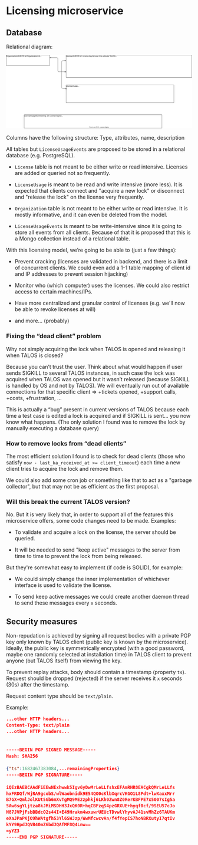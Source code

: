 # Licensing microservice

## Database

Relational diagram: 

![Relational diagram](licensing-relational.svg)


Columns have the following structure: Type, attributes, name, description

All tables but `LicenseUsageEvents` are proposed to be stored in a relational database (e.g. PostgreSQL).

- `License` table is not meant to be either write or read intensive. Licenses are added or queried not so frequently.

- `LicenseUsage` is meant to be read and write intensive (more less). It is expected that clients connect and "acquire a new lock" or disconnect and "release the lock" on the license very frequently.

- `Organization` table is not meant to be either write or read intensive. It is mostly informative, and it can even be deleted from the model.

- `LicenseUsageEvents` is meant to be write-intensive since it is going to store all events from all clients. Because of that it is proposed that this is a Mongo collection instead of a relational table.

With this licensing model, we’re going to be able to (just a few things):

- Prevent cracking (licenses are validated in backend, and there is a limit of concurrent clients. We could even add a 1-1 table mapping of client id and IP addresses to prevent session hijacking)

- Monitor who (which computer) uses the licenses. We could also restrict access to certain machines/IPs.

- Have more centralized and granular control of licenses (e.g. we'll now be able to revoke licenses at will)

- and more… (probably)

### Fixing the “dead client” problem

Why not simply acquiring the lock when TALOS is opened and releasing it when TALOS is closed?

Because you can’t trust the user. Think about what would happen if user sends SIGKILL to several TALOS instances, in such case the lock was acquired when TALOS was opened but it wasn’t released (because SIGKILL is handled by OS and not by TALOS). We will eventually run out of available connections for that specific client => +tickets opened, +support calls, +costs, +frustration, ...

This is actually a “bug” present in current versions of TALOS because each time a test case is edited a lock is acquired and if SIGKILL is sent... you now know what happens. (The only solution I found was to remove the lock by manually executing a database query)


### How to remove locks from “dead clients”

The most efficient solution I found is to check for dead clients (those who satisfy `now - last_ka_received_at >= client_timeout`) each time a new client tries to acquire the lock and remove them.

We could also add some cron job or something like that to act as a "garbage collector", but that may not be as efficient as the first proposal.

### Will this break the current TALOS version?

No. But it is very likely that, in order to support all of the features this microservice offers, some code changes need to be made. Examples:

- To validate and acquire a lock on the license, the server should be queried.

- It will be needed to send "keep active" messages to the server from time to time to prevent the lock from being released.

But they're somewhat easy to implement (if code is SOLID), for example:

- We could simply change the inner implementation of whichever interface is used to validate the license.

- To send keep active messages we could create another daemon thread to send these messages every `x` seconds.

## Security measures

Non-repudation is achieved by signing all request bodies with a private PGP key only known by TALOS client 
(public key is known by the microservice).
Ideally, the public key is symmetrically encrypted (with a good password, maybe one randomly selected at installation time) in
TALOS client to prevent anyone (but TALOS itself) from viewing the key.

To prevent replay attacks, body should contain a timestamp (property `ts`). Request should be dropped (rejected) if the server receives
it `x` seconds (30s) after the timestamp.

Request content type should be `text/plain`.

Example:

```json
...other HTTP headers...
Content-Type: text/plain
...other HTTP headers...


-----BEGIN PGP SIGNED MESSAGE-----
Hash: SHA256

{"ts":1682467383084,...remainingProperties}
-----BEGIN PGP SIGNATURE-----

iQEzBAEBCAAdFiEEwNExhwwk5Igv6yDwMrLeLLfshxEFAmRHR8EACgkQMrLeLLfs
hxFRDQf/WjRA9gcobS/wlWaobnidk9E54QO0cKlbXqrcVKGO1L8Pdt+lwXaxxMrr
B7GX+QmlJolKUt5Gb6mXvTgMQ9ME2zphkj6LKh0Zwn8Z0RerKBFPE7x5007sIg5a
5Aw6sgYLjtza8kJMiMSDHH3JxQK0R+hqCBFzqS4pzGRXUE+hyqf0cf/9SEU57cJo
N87JVPjFsbBBdcO2s44I+E49Hrakm4wxuwrUEUcTDvwlYhyvAJ41svMhZz6TAUKm
eXaJPaPKjO9hWAtgfh53Yl6SWJzp/WwMfcwcvAn/f4fYepIS7hoNBRXutyI7qtIv
kYY9HpdJQVB40mZ6bdJQAfMF8Q4Lnw==
=yYZ3
-----END PGP SIGNATURE-----
```

